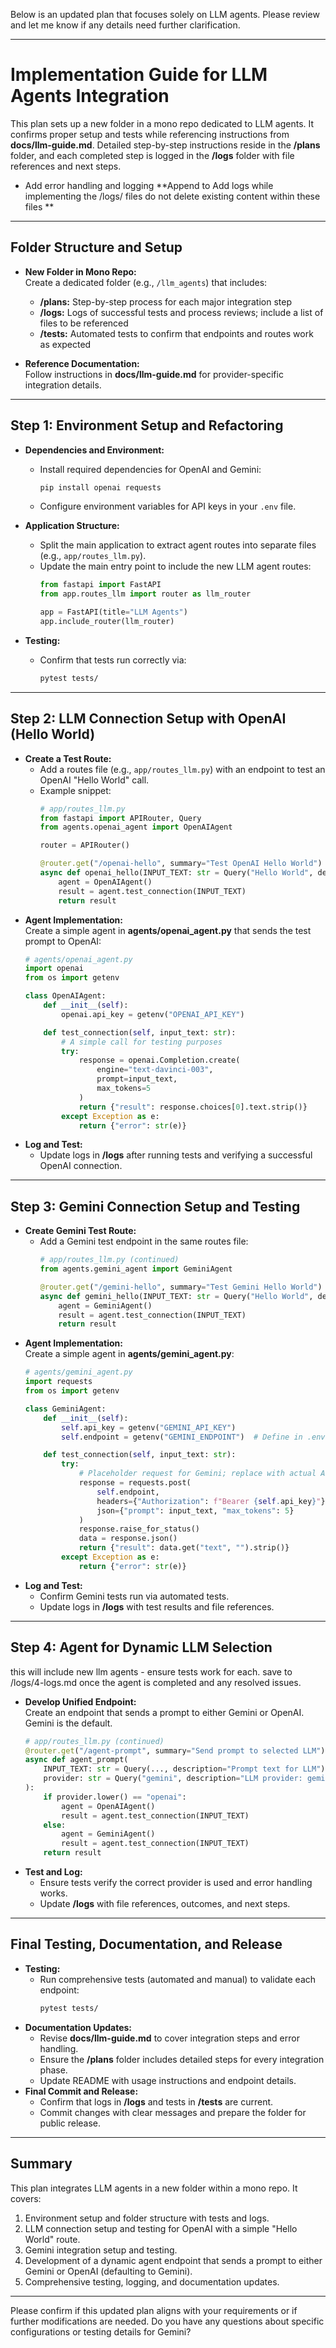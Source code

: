 Below is an updated plan that focuses solely on LLM agents. Please review and let me know if any details need further clarification.

---

# Implementation Guide for LLM Agents Integration

This plan sets up a new folder in a mono repo dedicated to LLM agents. It confirms proper setup and tests while referencing instructions from **docs/llm-guide.md**. Detailed step-by-step instructions reside in the **/plans** folder, and each completed step is logged in the **/logs** folder with file references and next steps.
- Add error handling and logging **Append to Add logs while implementing the /logs/ files do not delete existing content within these  files **
---

## Folder Structure and Setup

- **New Folder in Mono Repo:**  
  Create a dedicated folder (e.g., `/llm_agents`) that includes:  
  - **/plans:** Step-by-step process for each major integration step  
  - **/logs:** Logs of successful tests and process reviews; include a list of files to be referenced  
  - **/tests:** Automated tests to confirm that endpoints and routes work as expected  

- **Reference Documentation:**  
  Follow instructions in **docs/llm-guide.md** for provider-specific integration details.

---

## Step 1: Environment Setup and Refactoring

- **Dependencies and Environment:**  
  - Install required dependencies for OpenAI and Gemini:  
    ```bash
    pip install openai requests
    ```  
  - Configure environment variables for API keys in your `.env` file.

- **Application Structure:**  
  - Split the main application to extract agent routes into separate files (e.g., `app/routes_llm.py`).  
  - Update the main entry point to include the new LLM agent routes:
    ```python
    from fastapi import FastAPI
    from app.routes_llm import router as llm_router

    app = FastAPI(title="LLM Agents")
    app.include_router(llm_router)
    ```
- **Testing:**  
  - Confirm that tests run correctly via:
    ```bash
    pytest tests/
    ```

---

## Step 2: LLM Connection Setup with OpenAI (Hello World)

- **Create a Test Route:**  
  - Add a routes file (e.g., `app/routes_llm.py`) with an endpoint to test an OpenAI "Hello World" call.
  - Example snippet:
    ```python
    # app/routes_llm.py
    from fastapi import APIRouter, Query
    from agents.openai_agent import OpenAIAgent

    router = APIRouter()

    @router.get("/openai-hello", summary="Test OpenAI Hello World")
    async def openai_hello(INPUT_TEXT: str = Query("Hello World", description="Test text for OpenAI")):
        agent = OpenAIAgent()
        result = agent.test_connection(INPUT_TEXT)
        return result
    ```
- **Agent Implementation:**  
  Create a simple agent in **agents/openai_agent.py** that sends the test prompt to OpenAI:
    ```python
    # agents/openai_agent.py
    import openai
    from os import getenv

    class OpenAIAgent:
        def __init__(self):
            openai.api_key = getenv("OPENAI_API_KEY")

        def test_connection(self, input_text: str):
            # A simple call for testing purposes
            try:
                response = openai.Completion.create(
                    engine="text-davinci-003",
                    prompt=input_text,
                    max_tokens=5
                )
                return {"result": response.choices[0].text.strip()}
            except Exception as e:
                return {"error": str(e)}
    ```
- **Log and Test:**  
  - Update logs in **/logs** after running tests and verifying a successful OpenAI connection.

---

## Step 3: Gemini Connection Setup and Testing

- **Create Gemini Test Route:**  
  - Add a Gemini test endpoint in the same routes file:
    ```python
    # app/routes_llm.py (continued)
    from agents.gemini_agent import GeminiAgent

    @router.get("/gemini-hello", summary="Test Gemini Hello World")
    async def gemini_hello(INPUT_TEXT: str = Query("Hello World", description="Test text for Gemini")):
        agent = GeminiAgent()
        result = agent.test_connection(INPUT_TEXT)
        return result
    ```
- **Agent Implementation:**  
  Create a simple agent in **agents/gemini_agent.py**:
    ```python
    # agents/gemini_agent.py
    import requests
    from os import getenv

    class GeminiAgent:
        def __init__(self):
            self.api_key = getenv("GEMINI_API_KEY")
            self.endpoint = getenv("GEMINI_ENDPOINT")  # Define in .env

        def test_connection(self, input_text: str):
            try:
                # Placeholder request for Gemini; replace with actual API call as per docs/llm-guide.md
                response = requests.post(
                    self.endpoint,
                    headers={"Authorization": f"Bearer {self.api_key}"},
                    json={"prompt": input_text, "max_tokens": 5}
                )
                response.raise_for_status()
                data = response.json()
                return {"result": data.get("text", "").strip()}
            except Exception as e:
                return {"error": str(e)}
    ```
- **Log and Test:**  
  - Confirm Gemini tests run via automated tests.
  - Update logs in **/logs** with test results and file references.

---

## Step 4: Agent for Dynamic LLM Selection

this will include new llm agents - ensure tests work for each.  save to /logs/4-logs.md once the agent is completed and any resolved issues.  

- **Develop Unified Endpoint:**  
  Create an endpoint that sends a prompt to either Gemini or OpenAI. Gemini is the default.
  ```python
  # app/routes_llm.py (continued)
  @router.get("/agent-prompt", summary="Send prompt to selected LLM")
  async def agent_prompt(
      INPUT_TEXT: str = Query(..., description="Prompt text for LLM"),
      provider: str = Query("gemini", description="LLM provider: gemini or openai")
  ):
      if provider.lower() == "openai":
          agent = OpenAIAgent()
          result = agent.test_connection(INPUT_TEXT)
      else:
          agent = GeminiAgent()
          result = agent.test_connection(INPUT_TEXT)
      return result
  ```
- **Test and Log:**  
  - Ensure tests verify the correct provider is used and error handling works.
  - Update **/logs** with file references, outcomes, and next steps.

---

## Final Testing, Documentation, and Release

- **Testing:**  
  - Run comprehensive tests (automated and manual) to validate each endpoint:
    ```bash
    pytest tests/
    ```
- **Documentation Updates:**  
  - Revise **docs/llm-guide.md** to cover integration steps and error handling.
  - Ensure the **/plans** folder includes detailed steps for every integration phase.
  - Update README with usage instructions and endpoint details.
- **Final Commit and Release:**  
  - Confirm that logs in **/logs** and tests in **/tests** are current.
  - Commit changes with clear messages and prepare the folder for public release.

---

## Summary

This plan integrates LLM agents in a new folder within a mono repo. It covers:  
1. Environment setup and folder structure with tests and logs.  
2. LLM connection setup and testing for OpenAI with a simple "Hello World" route.  
3. Gemini integration setup and testing.  
4. Development of a dynamic agent endpoint that sends a prompt to either Gemini or OpenAI (defaulting to Gemini).  
5. Comprehensive testing, logging, and documentation updates.

---

Please confirm if this updated plan aligns with your requirements or if further modifications are needed. Do you have any questions about specific configurations or testing details for Gemini?